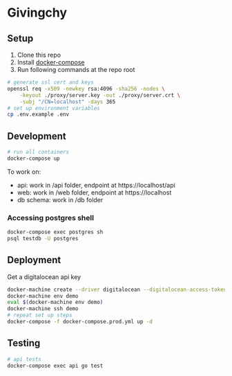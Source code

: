 # Givingchy

## Setup

1. Clone this repo
1. Install [docker-compose](https://docs.docker.com/compose/install/)
1. Run following commands at the repo root
```sh
# generate ssl cert and keys
openssl req -x509 -newkey rsa:4096 -sha256 -nodes \
    -keyout ./proxy/server.key -out ./proxy/server.crt \
    -subj "/CN=localhost" -days 365
# set up environment variables
cp .env.example .env
```

## Development

```sh
# run all containers
docker-compose up
```

To work on:
- api: work in /api folder, endpoint at https://localhost/api
- web: work in /web folder, endpoint at https://localhost
- db schema: work in /db folder

### Accessing postgres shell

```sh
docker-compose exec postgres sh
psql testdb -U postgres
```

## Deployment

Get a digitalocean api key
```sh
docker-machine create --driver digitalocean --digitalocean-access-token <key> demo
docker-machine env demo
eval $(docker-machine env demo)
docker-machine ssh demo
# repeat set up steps
docker-compose -f docker-compose.prod.yml up -d
```

## Testing

```sh
# api tests
docker-compose exec api go test
```

